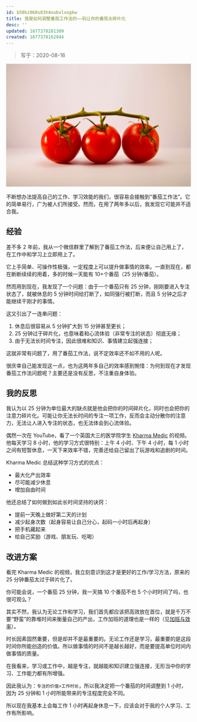```yaml
---
id: b50kz068s83h4oubvlxogkw
title: 我是如何调整番茄工作法的——别让你的番茄太碎片化
desc: ''
updated: 1677378281309
created: 1677378162944
---
```


> 写于：2020-08-16

![](/assets/images/2023-02-26-10-22-53.jpg)

不断想办法提高自己的工作、学习效能的我们，很容易会接触到“番茄工作法”。它的简单易行，广为被人们所接受。然而，在用了两年多以后，我发现它可能并不适合我。

## 经验

差不多 2 年前，我从一个微信群里了解到了番茄工作法，后来便让自己用上了，在工作中和学习上立即用上了。

它上手简单、可操作性极强，一定程度上可以提升做事情的效率。一直到现在，都在断断续续的用着，多的时候一天能有 10+个番茄（25 分钟/番茄）。

然而用到现在，我发现了一个问题：由于一个番茄只有 25 分钟，刚刚要进入专注状态了，就被休息的 5 分钟时间给打断了，如同强行被打断，而且 5 分钟之后才能继续干刚才的事情。

这又引出了一连串问题：

1. 休息后很容易从 5 分钟扩大到 15 分钟甚至更长；
2. 25 分钟过于碎片化，也意味着和心流体验（非常专注的状态）彻底无缘；
3. 由于无法长时间专注，因此很难和知识、事情建立起强连接；

这就非常有问题了，用了番茄工作法，说不定效率还不如不用的人呢。

很庆幸自己能发现这一点，也为这两年多自己的效率感到惋惜：为何到现在才发现番茄工作法问题呢？主要还是没有反思，不注重自身体验。

## 我的反思

我认为以 25 分钟为单位最大的缺点就是他会把你的时间碎片化，同时也会把你的注意力碎片化。可能让你无法长时间的专注一项工作，反而会主动分散你的注意力，无法让人进入专注的状态，也无法体会到心流体验。

偶然一次在 YouTube，看了一个英国大三的医学院学生 [Kharma Medic](https://www.youtube.com/watch?v=3NSkk31vFbU) 的视频。他每天学习 8 小时，他的学习方式很特别：上午 4 小时、下午 4 小时，每 1 小时之间有短暂休息，一天下来效率不错，完善还给自己留出了玩游戏和追剧的时间。

Kharma Medic 总结这种学习方式的优点：

- 最大化产出效率
- 尽可能减少休息
- 增加自由时间

他还总结了如何做到如此长时间坚持的诀窍：

- 提前一天晚上做好第二天的计划
- 减少起身次数（起身容易让自己分心，起码一小时后再起身）
- 把手机藏起来
- 给自己奖励（游戏、朋友玩、吃喝）

## 改进方案

看完 Kharma Medic 的视频，我立刻意识到这才是更好的工作/学习方法，原来的 25 分钟番茄太过于碎片化了。

你可能会说，一个番茄 25 分钟，我一天搞 10 个番茄不也 5 个小时时间了吗，也很可观么？

其实不然，我认为无论工作和学习，我们首先都应该把高效放在首位，就是千万不要“野蛮”的靠堆时间来衡量自己的产出，工作加班的道理也是一样的（见[加班与效率](https://coolshell.cn/articles/10217.html)）。

时长因素固然重要，但是却并不是最重要的。无论工作还是学习，最重要的是这段时间你所能创造的价值。所以做事情的时间不是越长越好，而是要提高单位时间内做事情的质量。

在我看来，学习或工作中，越是专注，就越能和知识建立强连接，无形当中你的学习、工作能力都有所增强。

因此我认为：`专注的价值>工作时长`，所以我决定把一个番茄的时间调整到 1 小时，因为 25 分钟和 1 小时所能带来的专注程度完全不同。

所以现在我基本上会每工作 1 小时再起身休息一下，应该会对于我的个人学习、工作有所影响。
